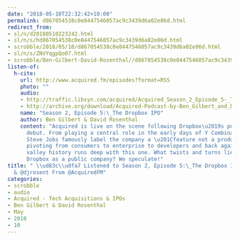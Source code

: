 ```yaml
---
date: "2018-05-10T22:32:42+10:00"
permalink: d867054538c0e8447546057ac9c3439d6a02e86d.html
redirect_from:
- sl/n/d20180510223242.html
- sl/n/s/hd867054538c0e8447546057ac9c3439d6a02e86d.html
- scrobble/2018/05/10/d867054538c0e8447546057ac9c3439d6a02e86d.html
- sl/n/s/ZNVYqgpQo07.html
- scrobble/Ben-Gilbert-David-Rosenthal//d867054538c0e8447546057ac9c3439d6a02e86d.html
listen-of:
  h-cite:
    url: http://www.acquired.fm/episodes?format=RSS
    photo: ""
    audio:
    - http://traffic.libsyn.com/acquired/Acquired_Season_2_Episode_5-_The_Dropbox_IPO.mp3
    - http://archive.org/download/Acquired-Podcast-by-Ben_Gilbert_and_David_Rosenthal/Season_2_Episode_5The_Dropbox_IPO.mp3
    name: "Season 2, Episode 5:\_The Dropbox IPO"
    author: Ben Gilbert & David Rosenthal
    content: "Acquired is live on the scene following Dropbox\u2019s public market
      debut. From playing a central role in the early days of Y Combinator, to having
      Steve Jobs famously label the company a \u201Cfeature not a product\u201D, to
      pivoting from consumers to enterprise to developers and back again, the silicon
      valley history runs deep with this one. What twists and turns lie ahead for
      Dropbox as a public company? We speculate!"
title: " \\ud83c\\udfa7 Listened to Season 2, Episode 5:\_The Dropbox IPO by @gilbert
  & @djrosent From @AcquiredFM"
categories:
- scrobble
- audio
- Acquired - Tech Acquisitions & IPOs
- Ben Gilbert & David Rosenthal
- May
- 2018
- 10
---
```

